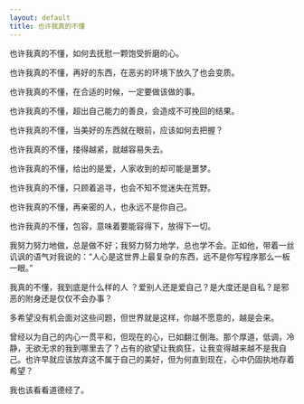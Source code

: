 ```yaml
---
layout: default
title: 也许我真的不懂
---
```

也许我真的不懂，如何去抚慰一颗饱受折磨的心。

也许我真的不懂，再好的东西，在恶劣的环境下放久了也会变质。

也许我真的不懂，在合适的时候，一定要做该做的事。

也许我真的不懂，超出自己能力的善良，会造成不可挽回的结果。

也许我真的不懂，当美好的东西就在眼前，应该如何去把握？

也许我真的不懂，搂得越紧，就越容易失去。

也许我真的不懂，给出的是爱，人家收到的却可能是噩梦。

也许我真的不懂，只顾着追寻，也会不知不觉迷失在荒野。

也许我真的不懂，再亲密的人，也永远不是你自己。

也许我真的不懂，包容，意味着要能容得下，放得下一切。

我努力努力地做，总是做不好；我努力努力地学，总也学不会。正如他，带着一丝讥讽的语气对我说的：“人心是这世界上最复杂的东西，远不是你写程序那么一板一眼。”

我真的不懂，我到底是什么样的人 ？爱别人还是爱自己？是大度还是自私？是邪恶的附身还是仅仅不会办事？

多希望没有机会面对这些问题，但世界就是这样，你越不愿意的，越是会来。

曾经以为自己的内心一贯平和，但现在的心，已如翻江倒海。那个厚道，低调，冷静，无欲无求的我到哪里去了？占有的欲望让我疯狂，让我变得越来越不是我自己。也许早就应该放弃这不属于自己的美好，但为何直到现在，心中仍固执地存着希望？

我也该看看道德经了。

